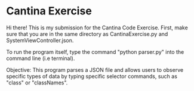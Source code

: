 # Cantina Exercise

Hi there! This is my submission for the Cantina Code Exercise. First, make sure that you are in the same directory as CantinaExercise.py and SystemViewController.json. 

To run the program itself, type the command "python parser.py" into the command line (i.e terminal). 

Objective: This program parses a JSON file and allows users to observe specific types of data by typing specific selector commands, such as "class" or "classNames".
